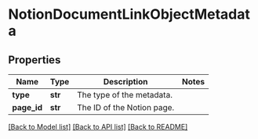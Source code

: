 # NotionDocumentLinkObjectMetadata

## Properties
Name | Type | Description | Notes
------------ | ------------- | ------------- | -------------
**type** | **str** | The type of the metadata. | 
**page_id** | **str** | The ID of the Notion page. | 

[[Back to Model list]](../README.md#documentation-for-models) [[Back to API list]](../README.md#documentation-for-api-endpoints) [[Back to README]](../README.md)


